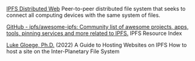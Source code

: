 
[IPFS Distributed Web](https://en.wikipedia.org/wiki/InterPlanetary_File_System)
Peer-to-peer distributed file system that seeks to connect all computing devices with the same system of files.

[GitHub - ipfs/awesome-ipfs: Community list of awesome projects, apps, tools, pinning services and more related to IPFS.](https://github.com/ipfs/awesome-ipfs)
IPFS Resource Index

[Luke Gloege, Ph.D.](https://betterprogramming.pub/a-guide-to-hosting-websites-on-ipfs-d2efad40ed3)
(2022) A Guide to Hosting Websites on IPFS
How to host a site on the Inter-Planetary File System
